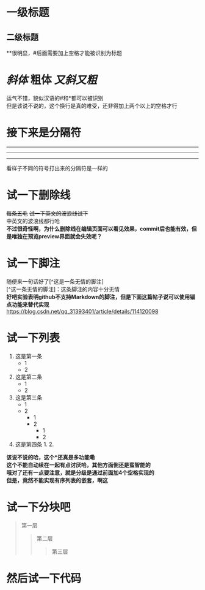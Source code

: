 # 一级标题
## 二级标题
**很明显，#后面需要加上空格才能被识别为标题   

# *斜体* **粗体** ***又斜又粗***  
运气不错，貌似汉语的#和\*都可以被识别  
但是该说不说的，这个换行是真的难受，还非得加上两个以上的空格才行  


# 接下来是分隔符
---
***
---
看样子不同的符号打出来的分隔符是一样的


# 试一下删除线

~~每条五毛~~
~~试一下英文的波浪线试下~~   
中英文的波浪线都行哈  
**不过很奇怪啊，为什么删除线在编辑页面可以看见效果，commit后也能有效，但是唯独在预览preview界面就会失效呢？**  


# 试一下脚注
随便来一句话好了[^这是一条无情的脚注]  
[^这一条无情的脚注]：这条脚注的内容十分无情  
**好吧实验表明github不支持Markdown的脚注，但是下面这篇帖子说可以使用锚点功能来替代实现**  
https://blog.csdn.net/qq_31393401/article/details/114120098

# 试一下列表
1. 这是第一条  
    + 1
    + 2
2. 这是第二条
   - 1
   - 2
3. 这是第三条
   * 1
   * 2
        + 1
        + 2
            - 1
            - 2
4. 这是第四条
    1. 
    2.
   

**该说不说的哈，这个\*还真是多功能嘞**  
**这个不能自动续在一起有点讨厌哈，其他方面倒还是蛮智能的**  
**哦对了还有一点要注意，就是分级是通过前面加4个空格实现的**  
**但是，竟然不能实现有序列表的嵌套，啊这**  

# 试一下分块吧
>第一层
>>第二层
>>>第三层

# 然后试一下代码

